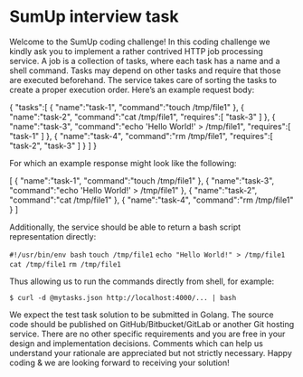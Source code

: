 # SumUp interview task

Welcome to the SumUp coding challenge!
In this coding challenge we kindly ask you to implement a rather contrived HTTP job processing
service.
A job is a collection of tasks, where each task has a name and a shell command. Tasks may
depend on other tasks and require that those are executed beforehand. The service takes care
of sorting the tasks to create a proper execution order.
Here’s an example request body:

{
    "tasks":[
        {
            "name":"task-1",
            "command":"touch /tmp/file1"
        },
        {
            "name":"task-2",
            "command":"cat /tmp/file1",
            "requires":[
                "task-3"
            ]
        },
        {
            "name":"task-3",
            "command":"echo 'Hello World!' > /tmp/file1",
            "requires":[
                "task-1"
            ]
        },
        {
            "name":"task-4",
            "command":"rm /tmp/file1",
            "requires":[
                "task-2",
                "task-3"
            ]
        }
    ]
}

For which an example response might look like the following:

[
    {
        "name":"task-1",
        "command":"touch /tmp/file1"
    },
    {
        "name":"task-3",
        "command":"echo 'Hello World!' > /tmp/file1"
    },
    {
        "name":"task-2",
        "command":"cat /tmp/file1"
    },
    {
        "name":"task-4",
        "command":"rm /tmp/file1"
    }
]

Additionally, the service should be able to return a bash script representation directly:

`#!/usr/bin/env bash`
`touch /tmp/file1`
`echo "Hello World!" > /tmp/file1`
`cat /tmp/file1`
`rm /tmp/file1`

Thus allowing us to run the commands directly from shell, for example:

`$ curl -d @mytasks.json http://localhost:4000/... | bash`

We expect the test task solution to be submitted in Golang. The source code should be
published on GitHub/Bitbucket/GitLab or another Git hosting service. There are no other specific
requirements and you are free in your design and implementation decisions. Comments which
can help us understand your rationale are appreciated but not strictly necessary.
Happy coding & we are looking forward to receiving your solution!